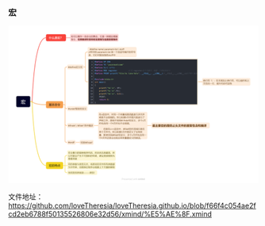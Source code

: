 ### 宏
![宏](宏.png)

文件地址：
https://github.com/loveTheresia/loveTheresia.github.io/blob/f66f4c054ae2fcd2eb6788f50135526806e32d56/xmind/%E5%AE%8F.xmind
